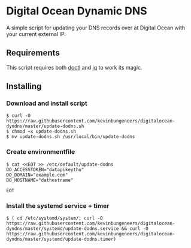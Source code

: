 # Digital Ocean Dynamic DNS

A simple script for updating your DNS records over at Digital Ocean with your current external IP.

## Requirements
This script requires both [doctl](https://github.com/digitalocean/doctl) and [jq](https://stedolan.github.io/jq/) to work its magic.

## Installing

### Download and install script
```
$ curl -O https://raw.githubusercontent.com/kevinbungeneers/digitalocean-dyndns/master/update-dodns.sh
$ chmod +x update-dodns.sh
$ mv update-dodns.sh /usr/local/bin/update-dodns
```

### Create environmentfile
```
$ cat <<EOT >> /etc/default/update-dodns
DO_ACCESSTOKEN="datapikeytho"
DO_DOMAIN="example.com"
DO_HOSTNAME="dathostname"

EOT
```

### Install the systemd service + timer
```
$ ( cd /etc/systemd/system/; curl -O https://raw.githubusercontent.com/kevinbungeneers/digitalocean-dyndns/master/systemd/update-dodns.service && curl -O https://raw.githubusercontent.com/kevinbungeneers/digitalocean-dyndns/master/systemd/update-dodns.timer)
```